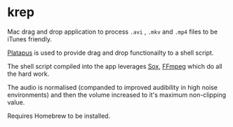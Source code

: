 krep
====

Mac drag and drop application to process `.avi` , `.mkv` and `.mp4` files to be iTunes friendly.

[Platapus](http://sveinbjorn.org/platypus) is used to provide drag and drop functionailty to a shell script.

The shell script compiled into the app leverages [Sox](http://sox.sourceforge.net), [FFmpeg](http://ffmpeg.org) which do all the hard work.

The audio is normalised (companded to improved audibility in high noise environments) and then the volume increased to it's maximum non-clipping value. 

Requires Homebrew to be installed. 

